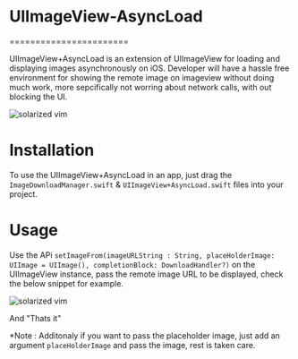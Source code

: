# UIImageView-AsyncLoad
=======================

UIImageView+AsyncLoad is an extension of UIImageView for loading and displaying images asynchronously on iOS. Developer will have a hassle free environment for showing the remote image on imageview without doing much work, more sepcifically not worring about network calls, with out blocking the UI.

![solarized vim](https://i.imgsafe.org/19b15a9dea.jpg)


Installation
=======================

To use the UIImageView+AsyncLoad in an app, just drag the `ImageDownloadManager.swift` & `UIImageView+AsyncLoad.swift`  files into your project.


Usage 
=======================

Use the  APi `setImageFrom(imageURLString : String, placeHolderImage: UIImage = UIImage(), completionBlock: DownloadHandler?)` on the UIImageView instance, pass the remote image URL to be displayed, check the below snippet for example.

![solarized vim](http://i.imgur.com/bhdIa0H.png)

And "Thats it" 

*Note : Additonaly if you want to pass the placeholder image, just add an argument `placeHolderImage` and pass the image, rest is taken care.

